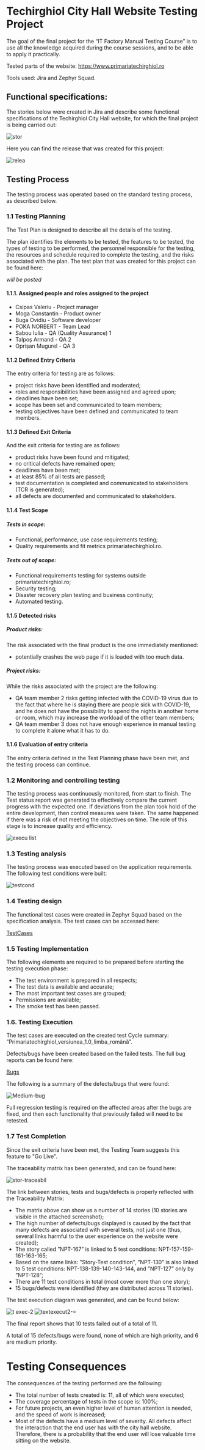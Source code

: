 <h1>Techirghiol City Hall Website Testing Project</h1>

The goal of the final project for the “IT Factory Manual Testing Course” is to use all the knowledge acquired during the course sessions, and to be able to apply it practically.

Tested parts of the website: https://www.primariatechirghiol.ro

Tools used: Jira and Zephyr Squad.

<h2>Functional specifications:</h2>

The stories below were created in Jira and describe some functional specifications of the Techirghiol City Hall website, for which the final project is being carried out:

![stor](https://github.com/user-attachments/assets/28a7ac5f-c06f-4e05-b6a0-c1dcb9b9715b)

Here you can find the release that was created for this project:

![relea](https://github.com/user-attachments/assets/d31638d1-6382-4b3f-a15f-3be91e0a0a25)

<h2>Testing Process</h2>

The testing process was operated based on the standard testing process, as described below.

<h3>1.1 Testing Planning</h3>

The Test Plan is designed to describe all the details of the testing.

The plan identifies the elements to be tested, the features to be tested, the types of testing to be performed, the personnel responsible for the testing, the resources and schedule required to complete the testing, and the risks associated with the plan. The test plan that was created for this project can be found here:

*will be posted*

<h4>1.1.1. Assigned people and roles assigned to the project</h4>

<ul>
<li>Csipas Valeriu - Project manager</li>
<li>Moga Constantin - Product owner</li>
<li>Buga Ovidiu - Software developer</li>
<li>POKA NORBERT - Team Lead</li>
<li>Sabou Iulia - QA (Quality Assurance) 1</li>
<li>Talpoș Armand - QA 2</li>
<li>Oprișan Mugurel - QA 3</li>
</ul>

<h4>1.1.2 Defined Entry Criteria</h4>
The entry criteria for testing are as follows:
<ul>
<li>project risks have been identified and moderated;</li>
<li>roles and responsibilities have been assigned and agreed upon;</li>
<li>deadlines have been set;</li>
<li>scope has been set and communicated to team members;</li>
<li>testing objectives have been defined and communicated to team members.</li>
</ul>

<h4>1.1.3 Defined Exit Criteria</h4>
And the exit criteria for testing are as follows:
<ul>
<li>product risks have been found and mitigated;</li>
<li>no critical defects have remained open;</li>
<li>deadlines have been met;</li>
<li>at least 85% of all tests are passed;</li>
<li>test documentation is completed and communicated to stakeholders (TCR is generated);</li>
<li>all defects are documented and communicated to stakeholders.</li>
</ul>

<h4>1.1.4 Test Scope</h4>

<h5>Tests in scope:</h5>
<ul>
<li>Functional, performance, use case requirements testing;</li>
<li>Quality requirements and fit metrics primariatechirghiol.ro.</li>
</ul>

<h5>Tests out of scope:</h5>
<ul>
<li>Functional requirements testing for systems outside primariatechirghiol.ro;</li>
<li>Security testing;</li>
<li>Disaster recovery plan testing and business continuity;</li>
<li>Automated testing.</li>
</ul>

<h4>1.1.5 Detected risks</h4>

<h5>Product risks:</h5>
The risk associated with the final product is the one immediately mentioned:
<ul>
<li>potentially crashes the web page if it is loaded with too much data.</li>
</ul>

<h5>Project risks:</h5>
While the risks associated with the project are the following:
<ul>
<li>QA team member 2 risks getting infected with the COVID-19 virus due to the fact that where he is staying there are people sick with COVID-19, and he does not have the possibility to spend the nights in another home or room, which may increase the workload of the other team members;</li>
<li>QA team member 3 does not have enough experience in manual testing to complete it alone what it has to do.</li>
</ul>

<h4>1.1.6 Evaluation of entry criteria</h4>

The entry criteria defined in the Test Planning phase have been met, and the testing process can continue.

<h3>1.2 Monitoring and controlling testing</h3>
The testing process was continuously monitored, from start to finish. The Test status report was generated to effectively compare the current progress with the expected one. If deviations from the plan took hold of the entire development, then control measures were taken. The same happened if there was a risk of not meeting the objectives on time. The role of this stage is to increase quality and efficiency.

![execu list](https://github.com/user-attachments/assets/13888569-de10-4b62-a188-2a983701f974)

<h3>1.3 Testing analysis</h3>

The testing process was executed based on the application requirements.
The following test conditions were built:

![testcond](https://github.com/user-attachments/assets/5c754c8c-0ecd-400d-ba5f-41b75b670dcc)

<h3>1.4 Testing design</h3>

The functional test cases were created in Zephyr Squad based on the specification analysis. The test cases can be accessed here:

[TestCases](https://github.com/PokaNorbert/Primariatechirghiol.ro-Jira-Manual_Testing/tree/main/TestCases)

<h3>1.5 Testing Implementation</h3>

The following elements are required to be prepared before starting the testing execution phase:
<ul>
<li>The test environment is prepared in all respects;</li>
<li>The test data is available and accurate;</li>
<li>The most important test cases are grouped;</li>
<li>Permissions are available;</li>
<li>The smoke test has been passed.</li>

</ul>

<h3>1.6. Testing Execution</h3>

The test cases are executed on the created test Cycle summary: ”Primariatechirghiol_versiunea_1.0_limba_română”.

Defects/bugs have been created based on the failed tests. The full bug reports can be found here:

[Bugs](https://github.com/PokaNorbert/Primariatechirghiol.ro-Jira-Manual_Testing/tree/main/Bugs)

The following is a summary of the defects/bugs that were found:

![Medium-bug](https://github.com/user-attachments/assets/d7774193-d72e-4b19-8cfc-05a88d61d5c1)

Full regression testing is required on the affected areas after the bugs are fixed, and then each functionality that previously failed will need to be retested.

<h3>1.7 Test Completion</h3>
Since the exit criteria have been met, the Testing Team suggests this feature to "Go Live".

The traceability matrix has been generated, and can be found here:

![stor-traceabil](https://github.com/user-attachments/assets/e3b2c98f-a40c-4e9f-b3b5-311741ee1194)

The link between stories, tests and bugs/defects is properly reflected with the Traceability Matrix: 
<ul>
<li>The matrix above can show us a number of 14 stories (10 stories are visible in the attached screenshot);</li>
<li>The high number of defects/bugs displayed is caused by the fact that many defects are associated with several tests, not just one (thus, several links harmful to the user experience on the website were created);</li>
<li>The story called ”NPT-167” is linked to 5 test conditions: NPT-157-159-161-163-165;</li>
<li>Based on the same links: ”Story-Test condition”, ”NPT-130” is also linked to 5 test conditions: NPT-138-139-140-143-144, and ”NPT-127” only by ”NPT-128”;</li>
<li>There are 11 test conditions in total (most cover more than one story);</li>
<li>15 bugs/defects were identified (they are distributed across 11 stories).</li>
</ul>

The test execution diagram was generated, and can be found below:

![t exec-2](https://github.com/user-attachments/assets/ef06848e-ec0e-444b-b85c-36d12e0281e4)
![textexecut2-=](https://github.com/user-attachments/assets/646f9fac-46af-4818-8770-41ccd98a0be9)

The final report shows that 10 tests failed out of a total of 11.

A total of 15 defects/bugs were found, none of which are high priority, and 6 are medium priority.

<h1>Testing Consequences</h1>

The consequences of the testing performed are the following:
<ul>
<li>The total number of tests created is: 11, all of which were executed;</li>
<li>The coverage percentage of tests in the scope is: 100%;</li>
<li>For future projects, an even higher level of human attention is needed, and the speed of work is increased;
<li>Most of the defects have a medium level of severity. All defects affect the interaction that the end user has with the city hall website. Therefore, there is a probability that the end user will lose valuable time sitting on the website.</li>
</ul>
